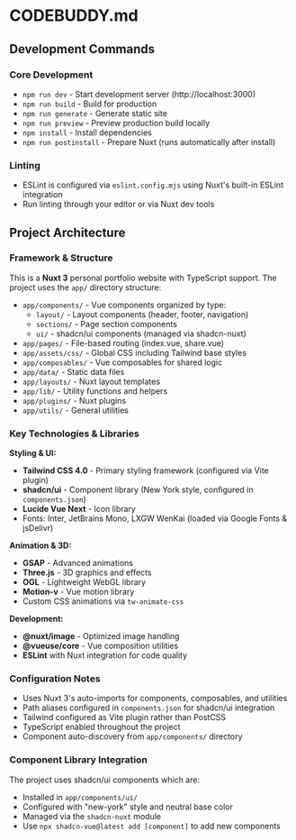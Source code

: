 # CODEBUDDY.md

## Development Commands

### Core Development
- `npm run dev` - Start development server (http://localhost:3000)
- `npm run build` - Build for production
- `npm run generate` - Generate static site
- `npm run preview` - Preview production build locally
- `npm install` - Install dependencies
- `npm run postinstall` - Prepare Nuxt (runs automatically after install)

### Linting
- ESLint is configured via `eslint.config.mjs` using Nuxt's built-in ESLint integration
- Run linting through your editor or via Nuxt dev tools

## Project Architecture

### Framework & Structure
This is a **Nuxt 3** personal portfolio website with TypeScript support. The project uses the `app/` directory structure:

- `app/components/` - Vue components organized by type:
  - `layout/` - Layout components (header, footer, navigation)
  - `sections/` - Page section components 
  - `ui/` - shadcn/ui components (managed via shadcn-nuxt)
- `app/pages/` - File-based routing (index.vue, share.vue)
- `app/assets/css/` - Global CSS including Tailwind base styles
- `app/composables/` - Vue composables for shared logic
- `app/data/` - Static data files
- `app/layouts/` - Nuxt layout templates
- `app/lib/` - Utility functions and helpers
- `app/plugins/` - Nuxt plugins
- `app/utils/` - General utilities

### Key Technologies & Libraries

**Styling & UI:**
- **Tailwind CSS 4.0** - Primary styling framework (configured via Vite plugin)
- **shadcn/ui** - Component library (New York style, configured in `components.json`)
- **Lucide Vue Next** - Icon library
- Fonts: Inter, JetBrains Mono, LXGW WenKai (loaded via Google Fonts & jsDelivr)

**Animation & 3D:**
- **GSAP** - Advanced animations
- **Three.js** - 3D graphics and effects
- **OGL** - Lightweight WebGL library
- **Motion-v** - Vue motion library
- Custom CSS animations via `tw-animate-css`

**Development:**
- **@nuxt/image** - Optimized image handling
- **@vueuse/core** - Vue composition utilities
- **ESLint** with Nuxt integration for code quality

### Configuration Notes
- Uses Nuxt 3's auto-imports for components, composables, and utilities
- Path aliases configured in `components.json` for shadcn/ui integration
- Tailwind configured as Vite plugin rather than PostCSS
- TypeScript enabled throughout the project
- Component auto-discovery from `app/components/` directory

### Component Library Integration
The project uses shadcn/ui components which are:
- Installed in `app/components/ui/`
- Configured with "new-york" style and neutral base color
- Managed via the `shadcn-nuxt` module
- Use `npx shadcn-vue@latest add [component]` to add new components